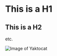 # This is a H1

## This is a H2

etc.

![Image of Yaktocat](https://octodex.github.com/images/yaktocat.png)
